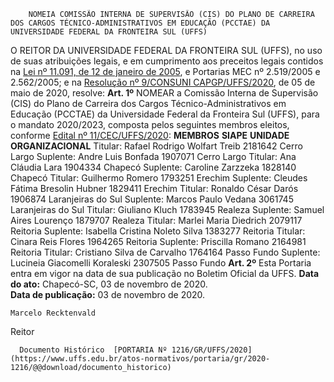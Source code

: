         NOMEIA COMISSÃO INTERNA DE SUPERVISÃO (CIS) DO PLANO DE CARREIRA DOS CARGOS TÉCNICO-ADMINISTRATIVOS EM EDUCAÇÃO (PCCTAE) DA UNIVERSIDADE FEDERAL DA FRONTEIRA SUL (UFFS)  

 O REITOR DA UNIVERSIDADE FEDERAL DA FRONTEIRA SUL (UFFS), no uso de suas atribuições legais, e em cumprimento aos preceitos legais contidos na [Lei nº 11.091, de 12 de janeiro de 2005](http://www.planalto.gov.br/ccivil_03/_ato2004-2006/2005/lei/l11091.htm), e Portarias MEC nº 2.519/2005 e 2.562/2005; e na [Resolução nº 9/CONSUNI CAPGP/UFFS/2020](http://www.uffs.edu.br/atos-normativos/resolucao/consunicapgp/2020-0009), de 05 de maio de 2020, resolve:   **Art. 1º**  NOMEAR a Comissão Interna de Supervisão (CIS) do Plano de Carreira dos Cargos Técnico-Administrativos em Educação (PCCTAE) da Universidade Federal da Fronteira Sul (UFFS), para o mandato 2020/2023, composta pelos seguintes membros eleitos, conforme [Edital nº 11/CEC/UFFS/2020](https://www.uffs.edu.br/atos-normativos/edital/cec/2020-0011):      **MEMBROS**    **SIAPE**    **UNIDADE ORGANIZACIONAL**      Titular: Rafael Rodrigo Wolfart Treib   2181642   Cerro Largo     Suplente: Andre Luis Bonfada   1907071   Cerro Largo     Titular: Ana Cláudia Lara   1904334   Chapecó     Suplente: Caroline Zarzzeka   1828140   Chapecó     Titular: Guilhermo Romero   1793251   Erechim     Suplente: Cleudes Fátima Bresolin Hubner   1829411   Erechim     Titular: Ronaldo César Darós   1906874   Laranjeiras do Sul     Suplente: Marcos Paulo Vedana   3061745   Laranjeiras do Sul     Titular: Giuliano Kluch   1783945   Realeza     Suplente: Samuel Aires Lourenço   1879707   Realeza     Titular: Marlei Maria Diedrich   2079117   Reitoria     Suplente: Isabella Cristina Noleto Silva   1383277   Reitoria     Titular: Cinara Reis Flores   1964265   Reitoria     Suplente: Priscilla Romano   2164981   Reitoria     Titular: Cristiano Silva de Carvalho   1764164   Passo Fundo     Suplente: Lucineia Giacomelli Koraleski   2307505   Passo Fundo        **Art. 2º**  Esta Portaria entra em vigor na data de sua publicação no Boletim Oficial da UFFS.      **Data do ato:** Chapecó-SC, 03 de novembro de 2020.   
 **Data de publicação:**  03 de novembro de 2020. 

    Marcelo Recktenvald   
 Reitor 

      Documento Histórico  [PORTARIA Nº 1216/GR/UFFS/2020](https://www.uffs.edu.br/atos-normativos/portaria/gr/2020-1216/@@download/documento_historico)     
      